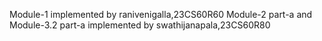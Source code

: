 Module-1 implemented by ranivenigalla,23CS60R60
Module-2 part-a and Module-3.2 part-a implemented by swathijanapala,23CS60R80
